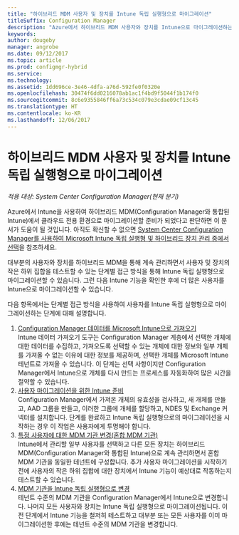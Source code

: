 ```yaml
---
title: "하이브리드 MDM 사용자 및 장치를 Intune 독립 실행형으로 마이그레이션"
titleSuffix: Configuration Manager
description: "Azure에서 하이브리드 MDM 사용자와 장치를 Intune으로 마이그레이션하는 방법을 알아봅니다."
keywords: 
author: dougeby
manager: angrobe
ms.date: 09/12/2017
ms.topic: article
ms.prod: configmgr-hybrid
ms.service: 
ms.technology: 
ms.assetid: 1dd696ce-3e46-4dfa-a76d-592fe0f0320e
ms.openlocfilehash: 30474f6dd0216078ab1ac1f4bd9f5044f1b174f0
ms.sourcegitcommit: 8c6e9355846ff6a73c534c079e3cdae09cf13c45
ms.translationtype: HT
ms.contentlocale: ko-KR
ms.lasthandoff: 12/06/2017
---
```

# <a name="migrate-hybrid-mdm-users-and-devices-to-intune-standalone"></a>하이브리드 MDM 사용자 및 장치를 Intune 독립 실행형으로 마이그레이션

*적용 대상: System Center Configuration Manager(현재 분기)*    

Azure에서 Intune을 사용하여 하이브리드 MDM(Configuration Manager와 통합된 Intune)에서 클라우드 전용 환경으로 마이그레이션할 준비가 되었다고 판단하면 이 문서가 도움이 될 것입니다. 아직도 확신할 수 없으면 [System Center Configuration Manager를 사용하여 Microsoft Intune 독립 실행형 및 하이브리드 장치 관리 중에서 선택](https://docs.microsoft.com/sccm/mdm/understand/choose-between-standalone-intune-and-hybrid-mobile-device-management)을 참조하세요. 

대부분의 사용자와 장치를 하이브리드 MDM을 통해 계속 관리하면서 사용자 및 장치의 작은 하위 집합을 테스트할 수 있는 단계별 접근 방식을 통해 Intune 독립 실행형으로 마이그레이션할 수 있습니다. 그런 다음 Intune 기능을 확인한 후에 더 많은 사용자를 Intune으로 마이그레이션할 수 있습니다.    

다음 항목에서는 단계별 접근 방식을 사용하여 사용자를 Intune 독립 실행형으로 마이그레이션하는 단계에 대해 설명합니다.    
  
1.  [Configuration Manager 데이터를 Microsoft Intune으로 가져오기](migrate-import-data.md)   
    Intune 데이터 가져오기 도구는 Configuration Manager 계층에서 선택한 개체에 대한 데이터를 수집하고, 가져오도록 선택할 수 있는 개체에 대한 정보와 일부 개체를 가져올 수 없는 이유에 대한 정보를 제공하며, 선택한 개체를 Microsoft Intune 테넌트로 가져올 수 있습니다. 이 단계는 선택 사항이지만 Configuration Manager에서 Intune으로 개체를 다시 만드는 프로세스를 자동화하여 많은 시간을 절약할 수 있습니다. 
2.  [사용자 마이그레이션을 위한 Intune 준비](migrate-prepare-intune.md)    
    Configuration Manager에서 가져온 개체의 유효성을 검사하고, 새 개체를 만들고, AAD 그룹을 만들고, 이러한 그룹에 개체를 할당하고, NDES 및 Exchange 커넥터를 설치합니다. 단계를 완료하고 Intune 독립 실행형으로의 마이그레이션을 시작하는 경우 이 작업은 사용자에게 투명해야 합니다.  
3.  [특정 사용자에 대한 MDM 기관 변경(혼합 MDM 기관)](migrate-mixed-authority.md)    
    Intune에서 관리할 일부 사용자를 선택하고 다른 모든 장치는 하이브리드 MDM(Configuration Manager와 통합된 Intune)으로 계속 관리하면서 혼합 MDM 기관을 동일한 테넌트에 구성합니다. 추가 사용자 마이그레이션을 시작하기 전에 사용자의 작은 하위 집합에 대한 장치에서 Intune 기능이 예상대로 작동하는지 테스트할 수 있습니다. 
4.  [MDM 기관을 Intune 독립 실행형으로 변경](change-mdm-authority.md)     
    테넌트 수준의 MDM 기관을 Configuration Manager에서 Intune으로 변경합니다. 나머지 모든 사용자와 장치는 Intune 독립 실행형으로 마이그레이션됩니다. 이전 단계에서 Intune 기능을 철저히 테스트하고 대부분 또는 모든 사용자를 이미 마이그레이션한 후에는 테넌트 수준의 MDM 기관을 변경합니다.